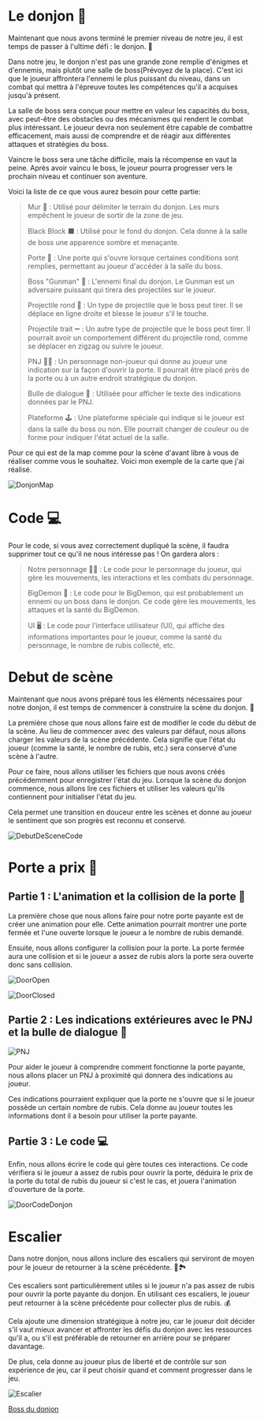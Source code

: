 
# Le donjon 🏰

Maintenant que nous avons terminé le premier niveau de notre jeu, il est temps de passer à l'ultime défi : le donjon. 🏰

Dans notre jeu, le donjon n'est pas une grande zone remplie d'énigmes et d'ennemis, mais plutôt une salle de boss(Prévoyez de la place). C'est ici que le joueur affrontera l'ennemi le plus puissant du niveau, dans un combat qui mettra à l'épreuve toutes les compétences qu'il a acquises jusqu'à présent.

La salle de boss sera conçue pour mettre en valeur les capacités du boss, avec peut-être des obstacles ou des mécanismes qui rendent le combat plus intéressant. Le joueur devra non seulement être capable de combattre efficacement, mais aussi de comprendre et de réagir aux différentes attaques et stratégies du boss.

Vaincre le boss sera une tâche difficile, mais la récompense en vaut la peine. Après avoir vaincu le boss, le joueur pourra progresser vers le prochain niveau et continuer son aventure.

Voici la liste de ce que vous aurez besoin pour cette partie:

> Mur 🧱 : Utilisé pour délimiter le terrain du donjon. Les murs empêchent le joueur de sortir de la zone de jeu.
> 
> Black Block ⬛ : Utilisé pour le fond du donjon. Cela donne à la salle de boss une apparence sombre et menaçante.
>
> Porte 🚪 : Une porte qui s'ouvre lorsque certaines conditions sont remplies, permettant au joueur d'accéder à la salle du boss.
>
> Boss "Gunman" 👾 : L'ennemi final du donjon. Le Gunman est un adversaire puissant qui tirera des projectiles sur le joueur.
>
> Projectile rond 🔵 : Un type de projectile que le boss peut tirer. Il se déplace en ligne droite et blesse le joueur s'il le touche.
>
> Projectile trait ➖ : Un autre type de projectile que le boss peut tirer. Il pourrait avoir un comportement différent du projectile rond, comme se déplacer en zigzag ou suivre le joueur.
>
> PNJ 🧑‍💼 : Un personnage non-joueur qui donne au joueur une indication sur la façon d'ouvrir la porte. Il pourrait être placé près de la porte ou à un autre endroit stratégique du donjon.
>
> Bulle de dialogue 💬 : Utilisée pour afficher le texte des indications données par le PNJ.
>
> Plateforme 🕹️ : Une plateforme spéciale qui indique si le joueur est dans la salle du boss ou non. Elle pourrait changer de couleur ou de forme pour indiquer l'état actuel de la salle.

Pour ce qui est de la map comme pour la scène d'avant libre à vous de réaliser comme vous le souhaitez. Voici mon exemple de la carte que j'ai réalisé.

![DonjonMap](Images/DonjonMap.png)

# Code 💻

Pour le code, si vous avez correctement dupliqué la scène, il faudra supprimer tout ce qu'il ne nous intéresse pas ! On gardera alors :

> Notre personnage 🏃‍♂️ : Le code pour le personnage du joueur, qui gère les mouvements, les interactions et les combats du personnage.
>
>BigDemon 👹 : Le code pour le BigDemon, qui est probablement un ennemi ou un boss dans le donjon. Ce code gère les mouvements, les attaques et la santé du 
BigDemon.
>
>UI 🖥️ : Le code pour l'interface utilisateur (UI), qui affiche des informations importantes pour le joueur, comme la santé du personnage, le nombre de rubis collecté, etc.

# Debut de scène

Maintenant que nous avons préparé tous les éléments nécessaires pour notre donjon, il est temps de commencer à construire la scène du donjon. 🏰

La première chose que nous allons faire est de modifier le code du début de la scène. Au lieu de commencer avec des valeurs par défaut, nous allons charger les valeurs de la scène précédente. Cela signifie que l'état du joueur (comme la santé, le nombre de rubis, etc.) sera conservé d'une scène à l'autre.

Pour ce faire, nous allons utiliser les fichiers que nous avons créés précédemment pour enregistrer l'état du jeu. Lorsque la scène du donjon commence, nous allons lire ces fichiers et utiliser les valeurs qu'ils contiennent pour initialiser l'état du jeu.

Cela permet une transition en douceur entre les scènes et donne au joueur le sentiment que son progrès est reconnu et conservé.

![DebutDeSceneCode](Images/DebutDeSceneCode.png)

# Porte a prix 🚪

## Partie 1 : L'animation et la collision de la porte 🚪

La première chose que nous allons faire pour notre porte payante est de créer une animation pour elle. Cette animation pourrait montrer une porte fermée et l'une ouverte lorsque le joueur a le nombre de rubis demandé.

Ensuite, nous allons configurer la collision pour la porte. La porte fermée aura une collision et si le joueur a assez de rubis alors la porte sera ouverte donc sans collision.

![DoorOpen](Images/OpenDoor.png)

![DoorClosed](Images/ClosedDoor.png)

## Partie 2 : Les indications extérieures avec le PNJ et la bulle de dialogue 💬

![PNJ](Images/PNJ.png)

Pour aider le joueur à comprendre comment fonctionne la porte payante, nous allons placer un PNJ à proximité qui donnera des indications au joueur.

Ces indications pourraient expliquer que la porte ne s'ouvre que si le joueur possède un certain nombre de rubis. Cela donne au joueur toutes les informations dont il a besoin pour utiliser la porte payante.

## Partie 3 : Le code 💻

Enfin, nous allons écrire le code qui gère toutes ces interactions. Ce code vérifiera si le joueur a assez de rubis pour ouvrir la porte, déduira le prix de la porte du total de rubis du joueur si c'est le cas, et jouera l'animation d'ouverture de la porte.

![DoorCodeDonjon](Images/CodeDoorDonjon.png)

# Escalier

Dans notre donjon, nous allons inclure des escaliers qui serviront de moyen pour le joueur de retourner à la scène précédente. 🔄🏞️

Ces escaliers sont particulièrement utiles si le joueur n'a pas assez de rubis pour ouvrir la porte payante du donjon. En utilisant ces escaliers, le joueur peut retourner à la scène précédente pour collecter plus de rubis. 💰

Cela ajoute une dimension stratégique à notre jeu, car le joueur doit décider s'il vaut mieux avancer et affronter les défis du donjon avec les ressources qu'il a, ou s'il est préférable de retourner en arrière pour se préparer davantage.

De plus, cela donne au joueur plus de liberté et de contrôle sur son expérience de jeu, car il peut choisir quand et comment progresser dans le jeu.

![Escalier](Images/Escalier.png)

[Boss du donjon](https://github.com/g404-code-gaming/Zelda-Like-CodeGaming/blob/main/Cr%C3%A9ation-Du-Jeu/08_Boss.md)
